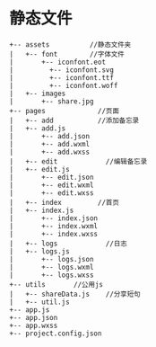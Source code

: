 # 静态文件
    +-- assets          //静态文件夹
    |   +-- font        //字体文件
    |   	+-- iconfont.eot
    |		  +-- iconfont.svg
    |		  +-- iconfont.ttf
    |		  +-- iconfont.woff  
    |	+-- images
    |		+-- share.jpg
    +-- pages		      //页面
    |	+-- add		      //添加备忘录
    |   +-- add.js
    |		+-- add.json 
    |		+-- add.wxml
    |		+-- add.wxss
    |	+-- edit		    //编辑备忘录
    |   +-- edit.js
    |		+-- edit.json 
    |		+-- edit.wxml
    |		+-- edit.wxss
    |	+-- index	      //首页
    |   +-- index.js
    |		+-- index.json 
    |		+-- index.wxml
    |		+-- index.wxss
    |	+-- logs		    //日志
    |   +-- logs.js
    |		+-- logs.json 
    |		+-- logs.wxml
    |		+-- logs.wxss
    +-- utils		//公用js
    |   +-- shareData.js    //分享短句
    |   +-- util.js
    +-- app.js
    +-- app.json
    +-- app.wxss
    +-- project.config.json
